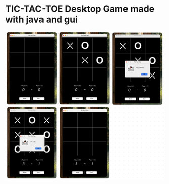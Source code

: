 
<h1>TIC-TAC-TOE Desktop Game made with java and gui </h1>

![image alt](https://github.com/nishwan810/Tic-Tac_Toe-Game-in-JAVA/blob/703c2e3e689de334428d6e83fa3976394b4bb694/Screenshot%202025-03-10%20at%2002.53.13.png)
